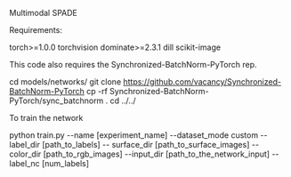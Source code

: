 Multimodal SPADE

Requirements:

torch>=1.0.0
torchvision
dominate>=2.3.1
dill
scikit-image

This code also requires the Synchronized-BatchNorm-PyTorch rep.

cd models/networks/
git clone https://github.com/vacancy/Synchronized-BatchNorm-PyTorch
cp -rf Synchronized-BatchNorm-PyTorch/sync_batchnorm .
cd ../../

To train the network

python train.py --name [experiment_name] --dataset_mode custom --label_dir [path_to_labels] -- surface_dir [path_to_surface_images] --color_dir [path_to_rgb_images] --input_dir [path_to_the_network_input] --label_nc [num_labels]
